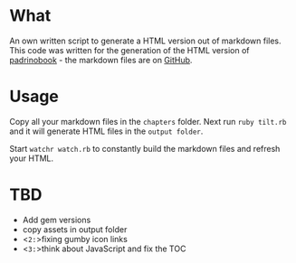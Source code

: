 # What

An own written script to generate a HTML version out of markdown files. This code was written for the generation of the HTML version of [padrinobook](http://padrinobook.com/) - the markdown files are on [GitHub](https://github.com/wikimatze/PadrinoBook).


# Usage

Copy all your markdown files in the `chapters` folder. Next run `ruby tilt.rb` and it will generate HTML files in the
`output folder`.


Start `watchr watch.rb` to constantly build the markdown files and refresh your HTML.


# TBD

- Add gem versions
- copy assets in output folder
- <`2:`>fixing gumby icon links
- <`3:`>think about JavaScript and fix the TOC

